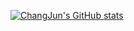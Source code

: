 [![ChangJun's GitHub stats](https://github-readme-stats.vercel.app/api?username=changjun6518)](https://github.com/anuraghazra/github-readme-stats)

